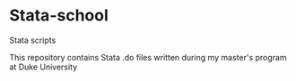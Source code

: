 Stata-school
============

Stata scripts

This repository contains Stata .do files written during my master's program at Duke University
